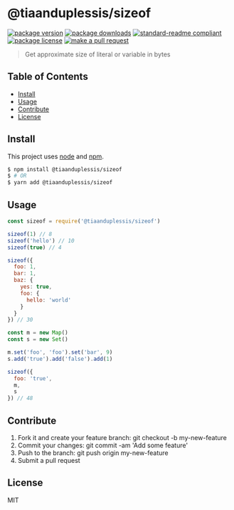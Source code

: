 
# @tiaanduplessis/sizeof
[![package version](https://img.shields.io/npm/v/@tiaanduplessis/sizeof.svg?style=flat-square)](https://npmjs.org/package/@tiaanduplessis/sizeof)
[![package downloads](https://img.shields.io/npm/dm/@tiaanduplessis/sizeof.svg?style=flat-square)](https://npmjs.org/package/@tiaanduplessis/sizeof)
[![standard-readme compliant](https://img.shields.io/badge/readme%20style-standard-brightgreen.svg?style=flat-square)](https://github.com/RichardLitt/standard-readme)
[![package license](https://img.shields.io/npm/l/@tiaanduplessis/sizeof.svg?style=flat-square)](https://npmjs.org/package/@tiaanduplessis/sizeof)
[![make a pull request](https://img.shields.io/badge/PRs-welcome-brightgreen.svg?style=flat-square)](http://makeapullrequest.com)

> Get approximate size of literal or variable in bytes

## Table of Contents

- [Install](#install)
- [Usage](#usage)
- [Contribute](#contribute)
- [License](#License)

## Install

This project uses [node](https://nodejs.org) and [npm](https://www.npmjs.com). 

```sh
$ npm install @tiaanduplessis/sizeof
$ # OR
$ yarn add @tiaanduplessis/sizeof
```

## Usage

```js
const sizeof = require('@tiaanduplessis/sizeof')

sizeof(1) // 8
sizeof('hello') // 10
sizeof(true) // 4

sizeof({
  foo: 1,
  bar: 1,
  baz: {
    yes: true,
    foo: {
      hello: 'world'
    }
  }
}) // 30

const m = new Map()
const s = new Set()

m.set('foo', 'foo').set('bar', 9)
s.add('true').add('false').add(1)

sizeof({
  foo: 'true',
  m,
  s
}) // 48

```

## Contribute

1. Fork it and create your feature branch: git checkout -b my-new-feature
2. Commit your changes: git commit -am 'Add some feature'
3. Push to the branch: git push origin my-new-feature 
4. Submit a pull request

## License

MIT
    